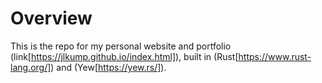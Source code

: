 # Overview
This is the repo for my personal website and portfolio (link[https://jlkump.github.io/index.html]), built in (Rust[https://www.rust-lang.org/]) and (Yew[https://yew.rs/]).